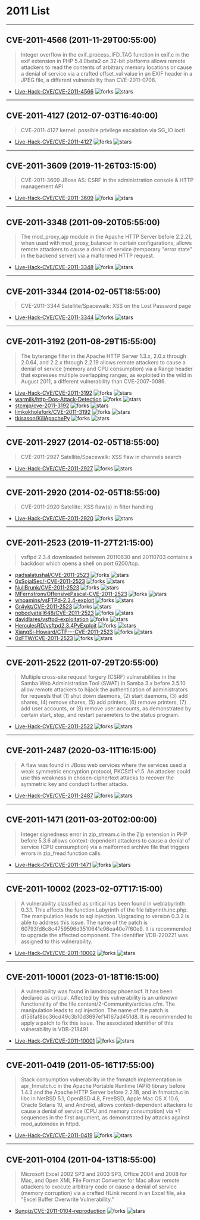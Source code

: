 # 2011 List

---
## CVE-2011-4566 (2011-11-29T00:55:00)
> Integer overflow in the exif_process_IFD_TAG function in exif.c in the exif extension in PHP 5.4.0beta2 on 32-bit platforms allows remote attackers to read the contents of arbitrary memory locations or cause a denial of service via a crafted offset_val value in an EXIF header in a JPEG file, a different vulnerability than CVE-2011-0708.
- [Live-Hack-CVE/CVE-2011-4566](https://github.com/Live-Hack-CVE/CVE-2011-4566)	<img alt="forks" src="https://img.shields.io/github/forks/Live-Hack-CVE/CVE-2011-4566">	<img alt="stars" src="https://img.shields.io/github/stars/Live-Hack-CVE/CVE-2011-4566">

---
## CVE-2011-4127 (2012-07-03T16:40:00)
> CVE-2011-4127 kernel: possible privilege escalation via SG_IO ioctl
- [Live-Hack-CVE/CVE-2011-4127](https://github.com/Live-Hack-CVE/CVE-2011-4127)	<img alt="forks" src="https://img.shields.io/github/forks/Live-Hack-CVE/CVE-2011-4127">	<img alt="stars" src="https://img.shields.io/github/stars/Live-Hack-CVE/CVE-2011-4127">

---
## CVE-2011-3609 (2019-11-26T03:15:00)
> CVE-2011-3609 JBoss AS: CSRF in the administration console & HTTP management API
- [Live-Hack-CVE/CVE-2011-3609](https://github.com/Live-Hack-CVE/CVE-2011-3609)	<img alt="forks" src="https://img.shields.io/github/forks/Live-Hack-CVE/CVE-2011-3609">	<img alt="stars" src="https://img.shields.io/github/stars/Live-Hack-CVE/CVE-2011-3609">

---
## CVE-2011-3348 (2011-09-20T05:55:00)
> The mod_proxy_ajp module in the Apache HTTP Server before 2.2.21, when used with mod_proxy_balancer in certain configurations, allows remote attackers to cause a denial of service (temporary "error state" in the backend server) via a malformed HTTP request.
- [Live-Hack-CVE/CVE-2011-3348](https://github.com/Live-Hack-CVE/CVE-2011-3348)	<img alt="forks" src="https://img.shields.io/github/forks/Live-Hack-CVE/CVE-2011-3348">	<img alt="stars" src="https://img.shields.io/github/stars/Live-Hack-CVE/CVE-2011-3348">

---
## CVE-2011-3344 (2014-02-05T18:55:00)
> CVE-2011-3344 Satellite/Spacewalk: XSS on the Lost Password page
- [Live-Hack-CVE/CVE-2011-3344](https://github.com/Live-Hack-CVE/CVE-2011-3344)	<img alt="forks" src="https://img.shields.io/github/forks/Live-Hack-CVE/CVE-2011-3344">	<img alt="stars" src="https://img.shields.io/github/stars/Live-Hack-CVE/CVE-2011-3344">

---
## CVE-2011-3192 (2011-08-29T15:55:00)
> The byterange filter in the Apache HTTP Server 1.3.x, 2.0.x through 2.0.64, and 2.2.x through 2.2.19 allows remote attackers to cause a denial of service (memory and CPU consumption) via a Range header that expresses multiple overlapping ranges, as exploited in the wild in August 2011, a different vulnerability than CVE-2007-0086.
- [Live-Hack-CVE/CVE-2011-3192](https://github.com/Live-Hack-CVE/CVE-2011-3192)	<img alt="forks" src="https://img.shields.io/github/forks/Live-Hack-CVE/CVE-2011-3192">	<img alt="stars" src="https://img.shields.io/github/stars/Live-Hack-CVE/CVE-2011-3192">
- [warmilk/http-Dos-Attack-Detection](https://github.com/warmilk/http-Dos-Attack-Detection)	<img alt="forks" src="https://img.shields.io/github/forks/warmilk/http-Dos-Attack-Detection">	<img alt="stars" src="https://img.shields.io/github/stars/warmilk/http-Dos-Attack-Detection">
- [stcmjp/cve-2011-3192](https://github.com/stcmjp/cve-2011-3192)	<img alt="forks" src="https://img.shields.io/github/forks/stcmjp/cve-2011-3192">	<img alt="stars" src="https://img.shields.io/github/stars/stcmjp/cve-2011-3192">
- [limkokholefork/CVE-2011-3192](https://github.com/limkokholefork/CVE-2011-3192)	<img alt="forks" src="https://img.shields.io/github/forks/limkokholefork/CVE-2011-3192">	<img alt="stars" src="https://img.shields.io/github/stars/limkokholefork/CVE-2011-3192">
- [tkisason/KillApachePy](https://github.com/tkisason/KillApachePy)	<img alt="forks" src="https://img.shields.io/github/forks/tkisason/KillApachePy">	<img alt="stars" src="https://img.shields.io/github/stars/tkisason/KillApachePy">

---
## CVE-2011-2927 (2014-02-05T18:55:00)
> CVE-2011-2927 Satellite/Spacewalk: XSS flaw in channels search
- [Live-Hack-CVE/CVE-2011-2927](https://github.com/Live-Hack-CVE/CVE-2011-2927)	<img alt="forks" src="https://img.shields.io/github/forks/Live-Hack-CVE/CVE-2011-2927">	<img alt="stars" src="https://img.shields.io/github/stars/Live-Hack-CVE/CVE-2011-2927">

---
## CVE-2011-2920 (2014-02-05T18:55:00)
> CVE-2011-2920 Satellite: XSS flaw(s) in filter handling
- [Live-Hack-CVE/CVE-2011-2920](https://github.com/Live-Hack-CVE/CVE-2011-2920)	<img alt="forks" src="https://img.shields.io/github/forks/Live-Hack-CVE/CVE-2011-2920">	<img alt="stars" src="https://img.shields.io/github/stars/Live-Hack-CVE/CVE-2011-2920">

---
## CVE-2011-2523 (2019-11-27T21:15:00)
> vsftpd 2.3.4 downloaded between 20110630 and 20110703 contains a backdoor which opens a shell on port 6200/tcp.
- [padsalatushal/CVE-2011-2523](https://github.com/padsalatushal/CVE-2011-2523)	<img alt="forks" src="https://img.shields.io/github/forks/padsalatushal/CVE-2011-2523">	<img alt="stars" src="https://img.shields.io/github/stars/padsalatushal/CVE-2011-2523">
- [0xSojalSec/-CVE-2011-2523](https://github.com/0xSojalSec/-CVE-2011-2523)	<img alt="forks" src="https://img.shields.io/github/forks/0xSojalSec/-CVE-2011-2523">	<img alt="stars" src="https://img.shields.io/github/stars/0xSojalSec/-CVE-2011-2523">
- [NullBrunk/CVE-2011-2523](https://github.com/NullBrunk/CVE-2011-2523)	<img alt="forks" src="https://img.shields.io/github/forks/NullBrunk/CVE-2011-2523">	<img alt="stars" src="https://img.shields.io/github/stars/NullBrunk/CVE-2011-2523">
- [MFernstrom/OffensivePascal-CVE-2011-2523](https://github.com/MFernstrom/OffensivePascal-CVE-2011-2523)	<img alt="forks" src="https://img.shields.io/github/forks/MFernstrom/OffensivePascal-CVE-2011-2523">	<img alt="stars" src="https://img.shields.io/github/stars/MFernstrom/OffensivePascal-CVE-2011-2523">
- [whoamins/vsFTPd-2.3.4-exploit](https://github.com/whoamins/vsFTPd-2.3.4-exploit)	<img alt="forks" src="https://img.shields.io/github/forks/whoamins/vsFTPd-2.3.4-exploit">	<img alt="stars" src="https://img.shields.io/github/stars/whoamins/vsFTPd-2.3.4-exploit">
- [Gr4ykt/CVE-2011-2523](https://github.com/Gr4ykt/CVE-2011-2523)	<img alt="forks" src="https://img.shields.io/github/forks/Gr4ykt/CVE-2011-2523">	<img alt="stars" src="https://img.shields.io/github/stars/Gr4ykt/CVE-2011-2523">
- [nobodyatall648/CVE-2011-2523](https://github.com/nobodyatall648/CVE-2011-2523)	<img alt="forks" src="https://img.shields.io/github/forks/nobodyatall648/CVE-2011-2523">	<img alt="stars" src="https://img.shields.io/github/stars/nobodyatall648/CVE-2011-2523">
- [davidlares/vsftpd-exploitation](https://github.com/davidlares/vsftpd-exploitation)	<img alt="forks" src="https://img.shields.io/github/forks/davidlares/vsftpd-exploitation">	<img alt="stars" src="https://img.shields.io/github/stars/davidlares/vsftpd-exploitation">
- [HerculesRD/vsftpd2.3.4PyExploit](https://github.com/HerculesRD/vsftpd2.3.4PyExploit)	<img alt="forks" src="https://img.shields.io/github/forks/HerculesRD/vsftpd2.3.4PyExploit">	<img alt="stars" src="https://img.shields.io/github/stars/HerculesRD/vsftpd2.3.4PyExploit">
- [XiangSi-Howard/CTF---CVE-2011-2523](https://github.com/XiangSi-Howard/CTF---CVE-2011-2523)	<img alt="forks" src="https://img.shields.io/github/forks/XiangSi-Howard/CTF---CVE-2011-2523">	<img alt="stars" src="https://img.shields.io/github/stars/XiangSi-Howard/CTF---CVE-2011-2523">
- [0xFTW/CVE-2011-2523](https://github.com/0xFTW/CVE-2011-2523)	<img alt="forks" src="https://img.shields.io/github/forks/0xFTW/CVE-2011-2523">	<img alt="stars" src="https://img.shields.io/github/stars/0xFTW/CVE-2011-2523">

---
## CVE-2011-2522 (2011-07-29T20:55:00)
> Multiple cross-site request forgery (CSRF) vulnerabilities in the Samba Web Administration Tool (SWAT) in Samba 3.x before 3.5.10 allow remote attackers to hijack the authentication of administrators for requests that (1) shut down daemons, (2) start daemons, (3) add shares, (4) remove shares, (5) add printers, (6) remove printers, (7) add user accounts, or (8) remove user accounts, as demonstrated by certain start, stop, and restart parameters to the status program.
- [Live-Hack-CVE/CVE-2011-2522](https://github.com/Live-Hack-CVE/CVE-2011-2522)	<img alt="forks" src="https://img.shields.io/github/forks/Live-Hack-CVE/CVE-2011-2522">	<img alt="stars" src="https://img.shields.io/github/stars/Live-Hack-CVE/CVE-2011-2522">

---
## CVE-2011-2487 (2020-03-11T16:15:00)
> A flaw was found in JBoss web services where the services used a weak symmetric encryption protocol, PKCS#1 v1.5. An attacker could use this weakness in chosen-ciphertext attacks to recover the symmetric key and conduct further attacks.
- [Live-Hack-CVE/CVE-2011-2487](https://github.com/Live-Hack-CVE/CVE-2011-2487)	<img alt="forks" src="https://img.shields.io/github/forks/Live-Hack-CVE/CVE-2011-2487">	<img alt="stars" src="https://img.shields.io/github/stars/Live-Hack-CVE/CVE-2011-2487">

---
## CVE-2011-1471 (2011-03-20T02:00:00)
> Integer signedness error in zip_stream.c in the Zip extension in PHP before 5.3.6 allows context-dependent attackers to cause a denial of service (CPU consumption) via a malformed archive file that triggers errors in zip_fread function calls.
- [Live-Hack-CVE/CVE-2011-1471](https://github.com/Live-Hack-CVE/CVE-2011-1471)	<img alt="forks" src="https://img.shields.io/github/forks/Live-Hack-CVE/CVE-2011-1471">	<img alt="stars" src="https://img.shields.io/github/stars/Live-Hack-CVE/CVE-2011-1471">

---
## CVE-2011-10002 (2023-02-07T17:15:00)
> A vulnerability classified as critical has been found in weblabyrinth 0.3.1. This affects the function Labyrinth of the file labyrinth.inc.php. The manipulation leads to sql injection. Upgrading to version 0.3.2 is able to address this issue. The name of the patch is 60793fd8c8c4759596d3510641e96ea40e7f60e9. It is recommended to upgrade the affected component. The identifier VDB-220221 was assigned to this vulnerability.
- [Live-Hack-CVE/CVE-2011-10002](https://github.com/Live-Hack-CVE/CVE-2011-10002)	<img alt="forks" src="https://img.shields.io/github/forks/Live-Hack-CVE/CVE-2011-10002">	<img alt="stars" src="https://img.shields.io/github/stars/Live-Hack-CVE/CVE-2011-10002">

---
## CVE-2011-10001 (2023-01-18T16:15:00)
> A vulnerability was found in iamdroppy phoenixcf. It has been declared as critical. Affected by this vulnerability is an unknown functionality of the file content/2-Community/articles.cfm. The manipulation leads to sql injection. The name of the patch is d156faf8bc36cd49c3b10d3697ef14167ad451d8. It is recommended to apply a patch to fix this issue. The associated identifier of this vulnerability is VDB-218491.
- [Live-Hack-CVE/CVE-2011-10001](https://github.com/Live-Hack-CVE/CVE-2011-10001)	<img alt="forks" src="https://img.shields.io/github/forks/Live-Hack-CVE/CVE-2011-10001">	<img alt="stars" src="https://img.shields.io/github/stars/Live-Hack-CVE/CVE-2011-10001">

---
## CVE-2011-0419 (2011-05-16T17:55:00)
> Stack consumption vulnerability in the fnmatch implementation in apr_fnmatch.c in the Apache Portable Runtime (APR) library before 1.4.3 and the Apache HTTP Server before 2.2.18, and in fnmatch.c in libc in NetBSD 5.1, OpenBSD 4.8, FreeBSD, Apple Mac OS X 10.6, Oracle Solaris 10, and Android, allows context-dependent attackers to cause a denial of service (CPU and memory consumption) via *? sequences in the first argument, as demonstrated by attacks against mod_autoindex in httpd.
- [Live-Hack-CVE/CVE-2011-0419](https://github.com/Live-Hack-CVE/CVE-2011-0419)	<img alt="forks" src="https://img.shields.io/github/forks/Live-Hack-CVE/CVE-2011-0419">	<img alt="stars" src="https://img.shields.io/github/stars/Live-Hack-CVE/CVE-2011-0419">

---
## CVE-2011-0104 (2011-04-13T18:55:00)
> Microsoft Excel 2002 SP3 and 2003 SP3, Office 2004 and 2008 for Mac, and Open XML File Format Converter for Mac allow remote attackers to execute arbitrary code or cause a denial of service (memory corruption) via a crafted HLink record in an Excel file, aka "Excel Buffer Overwrite Vulnerability."
- [Sunqiz/CVE-2011-0104-reproduction](https://github.com/Sunqiz/CVE-2011-0104-reproduction)	<img alt="forks" src="https://img.shields.io/github/forks/Sunqiz/CVE-2011-0104-reproduction">	<img alt="stars" src="https://img.shields.io/github/stars/Sunqiz/CVE-2011-0104-reproduction">
